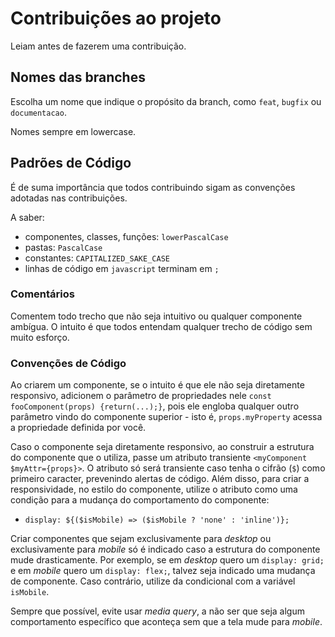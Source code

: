 Contribuições ao projeto
 ==============================

 Leiam antes de fazerem uma contribuição.

Nomes das branches
 ------------------------------
 
 Escolha um nome que indique o propósito da branch, como
 `feat`, `bugfix` ou `documentacao`.

 Nomes sempre em lowercase.

Padrões de Código
 ------------------------------
 
  É de suma importância que todos contribuindo sigam as convenções
  adotadas nas contribuições.

  A saber:

  * componentes, classes, funções: `lowerPascalCase`
  * pastas: `PascalCase`
  * constantes: `CAPITALIZED_SAKE_CASE`
  * linhas de código em `javascript` terminam em `;`

 ### Comentários

 Comentem todo trecho que não seja intuitivo ou qualquer componente ambígua.
 O intuito é que todos entendam qualquer trecho de código sem muito esforço.

 ### Convenções de Código

 Ao criarem um componente, se o intuito é que ele não seja diretamente 
 responsivo, adicionem o parâmetro de propriedades nele `const fooComponent(props)
 {return(...);}`, pois ele engloba qualquer outro parâmetro vindo do componente 
 superior - isto é, `props.myProperty` acessa a propriedade definida por você.

 Caso o componente seja diretamente responsivo, ao construir a estrutura do
 componente que o utiliza, passe um atributo transiente `<myComponent $myAttr={props}>`.
 O atributo só será transiente caso tenha o cifrão (`$`) como primeiro caracter,
 prevenindo alertas de código. Além disso, para criar a responsividade, no
 estilo do componente, utilize o atributo como uma condição para a mudança
 do comportamento do componente:
 
 *  `display: ${($isMobile) => ($isMobile ? 'none' : 'inline')};`

 Criar componentes que sejam exclusivamente para *desktop* ou exclusivamente
 para *mobile* só é indicado caso a estrutura do componente mude drasticamente.
 Por exemplo, se em *desktop* quero um `display: grid;` e em *mobile* quero um
 `display: flex;`, talvez seja indicado uma mudança de componente. Caso contrário,
 utilize da condicional com a variável `isMobile`.

 Sempre que possível, evite usar *media query*, a não ser que seja algum comportamento
 específico que aconteça sem que a tela mude para *mobile*.
